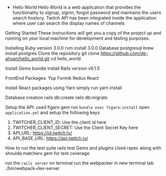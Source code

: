 * Hello World
Hello World is a web application that provides the functionality to signup, signin, forgot password and maintains the users search hostory. Twitch API has been integrated inside the application where user can search the display names of channels

Getting Started
These instructions will get you a copy of the project up and running on your local machine for development and testing purposes.

Installing
Ruby version 3.0.0
rvm install 3.0.0
Database postgresql
brew install postgres
Clone the repository
git clone https://github.com/de-ahsan/hello_world.git
cd hello_world

Install Gems
bundle install
Rails version v6.1.5

FrontEnd Packages:
  Yup
  Formik
  Redux
  React

Install React packages using Yarn simply run
  yarn install

Database creation
  rails db:create
  rails db:migrate

Setup the API:
used figaro gem
run `bundle exec figaro:install`
open `application.yml` and setup the following keys
1.  TWITCHER_CLIENT_ID: Use the client id here
2.  TWITCHER_CLIENT_SECRET: Use the Client Secret Key here
3.  API_URL: https://id.twitch.tv/
4.  API_BASE_URL: https://api.twitch.tv/

How to run the test suite
rails test
Gems and plugins
Used rspec along with shoulda matchers gem for test coverage

run the `rails server` on terminal
run the webpacker in new terminal tab ./bin/webpack-dev-server

